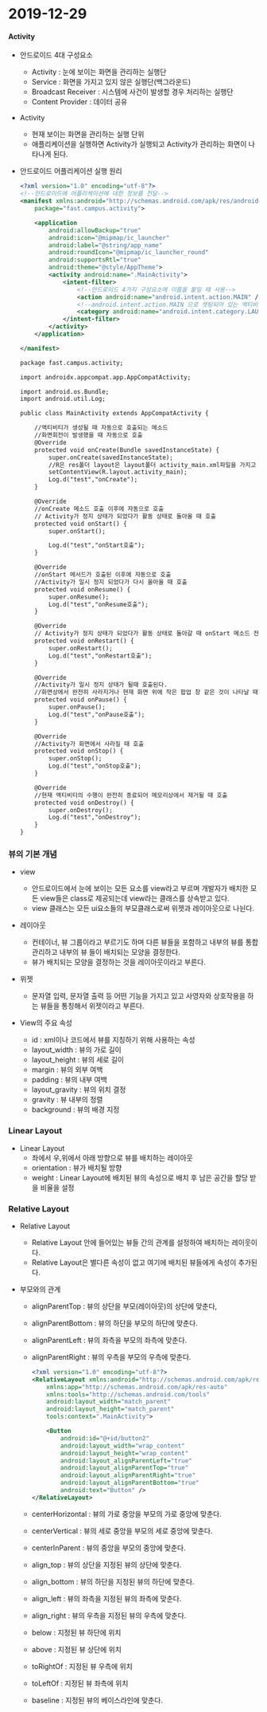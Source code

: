 # 2019-12-29

#### Activity

- 안드로이드 4대 구성요소

  - Activity : 눈에 보이는 화면을 관리하는 실행단
  - Service : 화면을 가지고 있지 않은 실행단(백그라운드)
  - Broadcast Receiver : 시스템에 사건이 발생할 경우 처리하는 실행단
  - Content Provider : 데이터 공유

- Activity

  - 현재 보이는 화면을 관리하는 실행 단위
  - 애플리케이션을 실행하면 Activity가 실행되고 Activity가 관리하는 화면이 나타나게 된다.

- 안드로이드 어플리케이션 실행 원리

  ```xml
  <?xml version="1.0" encoding="utf-8"?>
  <!--안드로이드에 어플리케이션에 대한 정보를 전달-->
  <manifest xmlns:android="http://schemas.android.com/apk/res/android"
      package="fast.campus.activity">
  
      <application
          android:allowBackup="true"
          android:icon="@mipmap/ic_launcher"
          android:label="@string/app_name"
          android:roundIcon="@mipmap/ic_launcher_round"
          android:supportsRtl="true"
          android:theme="@style/AppTheme">
          <activity android:name=".MainActivity">
              <intent-filter>
                  <!--안드로이드 4가지 구성요소에 이름을 붙일 때 사용-->
                  <action android:name="android.intent.action.MAIN" />
                  <!--android.intent.action.MAIN 으로 셋팅되어 있는 액티비티를 찾고 액티비티의 name속성에 있는 값을 읽어옴 그 값은 현재 액티비티를 관리하는 자바 클래스의 이름-->
                  <category android:name="android.intent.category.LAUNCHER" />
              </intent-filter>
          </activity>
      </application>
  
  </manifest>
  ```

  ```XML
  package fast.campus.activity;
  
  import androidx.appcompat.app.AppCompatActivity;
  
  import android.os.Bundle;
  import android.util.Log;
  
  public class MainActivity extends AppCompatActivity {
  
      //액티비티가 생성될 때 자동으로 호출되는 메소드
      //화면회전이 발생했을 때 자동으로 호출
      @Override
      protected void onCreate(Bundle savedInstanceState) {
          super.onCreate(savedInstanceState);
          //R은 res폴더 layout은 layout폴더 activity_main.xml파일을 가지고 화면을 만들어라
          setContentView(R.layout.activity_main);
          Log.d("test","onCreate");
      }

      @Override
      //onCreate 메소드 호출 이후에 자동으로 호출
      // Activity가 정지 상태가 되었다가 활동 상태로 돌아올 때 호출
      protected void onStart() {
          super.onStart();
  
          Log.d("test","onStart호출");
      }
  
      @Override
      //onStart 메서드가 호출된 이후에 자동으로 호출
      //Activity가 일시 정지 되었다가 다시 올아올 때 호출
      protected void onResume() {
          super.onResume();
          Log.d("test","onResume호출");
      }
  
      @Override
      // Activity가 정지 상태가 되었다가 활동 상태로 돌아갈 때 onStart 메소드 전에 호출
      protected void onRestart() {
          super.onRestart();
          Log.d("test","onRestart호출");
      }
  
      @Override
      //Activity가 일시 정지 상태가 될때 호출된다.
      //화면상에서 완전히 사라지거나 현재 화면 위에 작은 팝업 창 같은 것이 나타날 때 호출
      protected void onPause() {
          super.onPause();
          Log.d("test","onPause호출");
      }
  
      @Override
      //Activity가 화면에서 사라질 때 호출
      protected void onStop() {
          super.onStop();
          Log.d("test","onStop호출");
      }
  
      @Override
      //현재 액티비티의 수행이 완전히 종료되어 메모리상에서 제거될 때 호출
      protected void onDestroy() {
          super.onDestroy();
          Log.d("test","onDestroy");
      }
  }
  
  ```
  
  

### 뷰의 기본 개념

- view

  - 안드로이드에서 눈에 보이는 모든 요소를 view라고 부르며 개발자가 배치한 모든 view들은 class로 제공되는데 view라는 클래스를 상속받고 있다.
  - view 클래스는 모든 ui요소들의 부모클래스로써 위젯과 레이아웃으로 나뉜다.

- 레이아웃

  - 컨테이너, 뷰 그룹이라고 부르기도 하며 다른 뷰들을 포함하고 내부의 뷰를 통합 관리하고 내부의 뷰 들이 배치되는 모양을 결정한다.
  - 뷰가 배치되는 모양을 결정하는 것을 레이아웃이라고 부른다.

- 위젯

  - 문자열 입력, 문자열 출력 등 어떤 기능을 가지고 있고 사영자와 상호작용을 하는 뷰들을 통칭해서 위젯이라고 부른다.

- View의 주요 속성

  - id : xml이나 코드에서 뷰를 지칭하기 위해 사용하는 속성
  - layout_width : 뷰의 가로 길이
  - layout_height : 뷰의 세로 길이
  - margin : 뷰의 외부 여백
  - padding : 뷰의 내부 여백
  - layout_gravity : 뷰의 위치 결정
  - gravity : 뷰 내부의 정렬
  - background : 뷰의 배경 지정


### Linear Layout

- Linear Layout
  - 좌에서 우,위에서 아래 방향으로 뷰를 배치하는 레이아웃
  - orientation : 뷰가 배치될 방향
  - weight : Linear Layout에 배치된 뷰의 속성으로 배치 후 남은 공간을 할당 받을 비율을 설정

### Relative Layout

- Relative Layout

  - Relative Layout 안에 들어있는 뷰들 간의 관계를 설정하여 배치하는 레이웃이다.
  - Relative Layout은 별다른 속성이 없고 여기에 배치된 뷰들에게 속성이 추가된다.

- 부모와의 관계

  - alignParentTop : 뷰의 상단을 부모(레이아웃)의 상단에 맞춘다,

  - alignParentBottom : 뷰의 하단을 부모의 하단에 맞춘다.

  - alignParentLeft : 뷰의 좌측을 부모의 좌측에 맞춘다.

  - alignParentRight : 뷰의 우측을 부모의 우측에 맞춘다.

    ```xml
    <?xml version="1.0" encoding="utf-8"?>
    <RelativeLayout xmlns:android="http://schemas.android.com/apk/res/android"
        xmlns:app="http://schemas.android.com/apk/res-auto"
        xmlns:tools="http://schemas.android.com/tools"
        android:layout_width="match_parent"
        android:layout_height="match_parent"
        tools:context=".MainActivity">
    
        <Button
            android:id="@+id/button2"
            android:layout_width="wrap_content"
            android:layout_height="wrap_content"
            android:layout_alignParentLeft="true"
            android:layout_alignParentTop="true"
            android:layout_alignParentRight="true"
            android:layout_alignParentBottom="true"
            android:text="Button" />
    </RelativeLayout>
    ```

  - centerHorizontal : 뷰의 가로 중앙을 부모의 가로 중앙에 맞춘다.

  - centerVertical : 뷰의 세로 중앙을 부모의 세로 중앙에 맞춘다.

  - centerInParent : 뷰의 중앙을 부모의 중앙에 맞춘다.

  - align_top : 뷰의 상단을 지정된 뷰의 상단에 맞춘다.

  - align_bottom : 뷰의 하단을 지정된 뷰의 하단에 맞춘다.

  - align_left : 뷰의 좌측을 지정된 뷰의 좌측에 맞춘다.

  - align_right : 뷰의 우측을 지정된 뷰의 우측에 맞춘다.

  - below : 지정된 뷰 하단에 위치

  - above : 지정된 뷰 상단에 위치

  - toRightOf : 지정된 뷰 우측에 위치

  - toLeftOf : 지정된 뷰 좌측에 위치

  - baseline : 지정된 뷰의 베이스라인에 맞춘다.